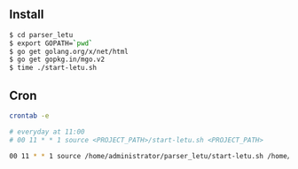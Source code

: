 ## Install

```bash
$ cd parser_letu
$ export GOPATH=`pwd`
$ go get golang.org/x/net/html 
$ go get gopkg.in/mgo.v2
$ time ./start-letu.sh
```

## Cron

```bash
crontab -e
```

```bash
# everyday at 11:00
# 00 11 * * 1 source <PROJECT_PATH>/start-letu.sh <PROJECT_PATH>

00 11 * * 1 source /home/administrator/parser_letu/start-letu.sh /home/administrator/parser_letu
```

